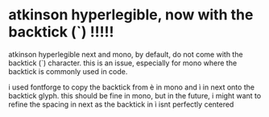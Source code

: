 # atkinson hyperlegible, now with the backtick (`) !!!!!

atkinson hyperlegible next and mono, by default, do not come with the backtick (`) character. this is an issue, especially for mono where the backtick is commonly used in code.

i used fontforge to copy the backtick from è in mono and ì in next onto the backtick glyph. this should be fine in mono, but in the future, i might want to refine the spacing in next as the backtick in ì isnt perfectly centered
